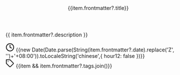 <script setup>
 
import { data as posts } from './posts.data.js'
import { useData } from 'vitepress'
const { frontmatter } = useData()

</script>
<style lang="sass">
article
  border-bottom: 1px solid #eee
  padding-bottom: 20px 
  margin-bottom: 20px
.title
    font-family: PT Serif,Serif
    font-size: 28px
    border-bottom: 0
    cursor: pointer
    transition: all .2s
    a
        color: #000
        font-weight: bold
a:link
    text-decoration: none
a:hover
    text-decoration: underline
    color: #d05dd2!important   
.description
    font-size: 14px
    /* color: #888 */
    font-weight: 200   
    word-wrap: break-word
    text-overflow: ellipsis
    // overflow: hidden
    // display: -webkit-box
.meta
    /* color: rgba(0,0,0,.54) */
    font-weight: 200
    display: flex
    align-items: center    
    font-size: 14px
.posts-time-svg
    margin-right: 5px
    width: 14px
    height: 14px       
</style>

<article v-for="(item, index) in posts" :key="index">

  <div v-if="item.frontmatter?.title">
    <header class="title">
      <a :href="item.frontmatter.link" class="nav-link">
        {{item.frontmatter?.title}}
      </a>
    </header>
    <p class="description" >
        {{ item.frontmatter?.description }}
    </p>
    <div class="meta">
        <svg xmlns="http://www.w3.org/2000/svg" width="24" height="24" viewBox="0 0 24 24" fill="none" stroke="currentColor" stroke-width="2" stroke-linecap="round" stroke-linejoin="round" class="posts-time-svg">
          <circle cx="12" cy="12" r="10"></circle>
          <polyline points="12 6 12 12 16 14"></polyline>
        </svg>
        <span>
        {{new Date(Date.parse(String(item.frontmatter?.date).replace('Z', '')+'+08:00')).toLocaleString('chinese',{ hour12: false })}}
        </span>
    </div>
    <div class="meta">
        <svg xmlns="http://www.w3.org/2000/svg" width="24" height="24" viewBox="0 0 24 24" fill="none" stroke="currentColor" stroke-width="2" stroke-linecap="round" stroke-linejoin="round" class="posts-time-svg">
          <path d="M20.59 13.41l-7.17 7.17a2 2 0 0 1-2.83 0L2 12V2h10l8.59 8.59a2 2 0 0 1 0 2.82z"></path>
          <line x1="7" y1="7" x2="7" y2="7"></line>
        </svg>
        <span span href="/tag/WebAV" class="">
          {{item && item.frontmatter?.tags.join()}}
        </span>
    </div>

  </div>

</article>
